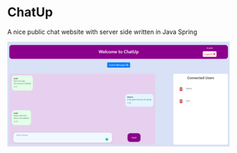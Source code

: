 # ChatUp
A nice public chat website with server side written in Java Spring



![](Screenshot1.png)
